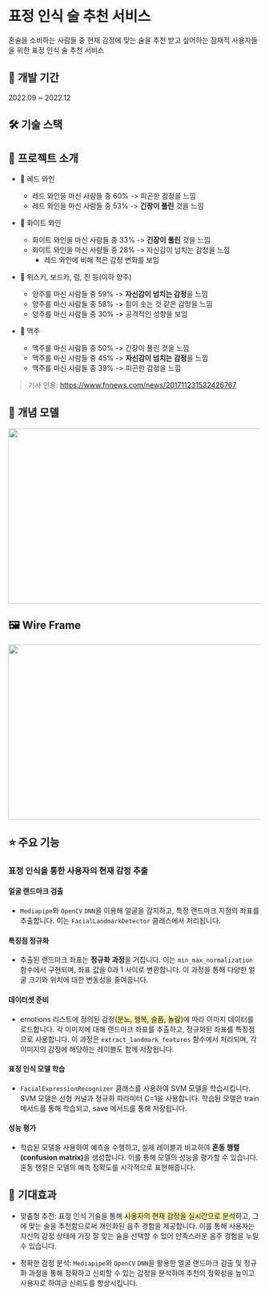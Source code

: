 # 표정 인식 술 추천 서비스

혼술을 소비하는 사람들 중 현재 감정에 맞는 술을 추천 받고 싶어하는 잠재적 사용자들을 위한 표정 인식 술 추천 서비스

## 📆 개발 기간

2022.09 ~ 2022.12

## 🛠️ 기술 스택

## 📝 프로젝트 소개

- 🍷 레드 와인

  - 레드 와인을 마신 사람들 중 60% -> 피곤한 감정을 느낌
  - 레드 와인을 마신 사람들 중 53% -> <strong>긴장이 풀린</strong> 것을 느낌

- 🥂 화이트 와인

  - 화이트 와인을 마신 사람들 중 33% -> <strong>긴장이 풀린</strong> 것을 느낌
  - 화이트 와인을 마신 사람들 중 28% -> 자신감이 넘치는 감정을 느낌
    - 레드 와인에 비해 적은 감정 변화를 보임

- 🥃 위스키, 보드카, 럼, 진 등(이하 양주)

  - 양주를 마신 사람들 중 59% -> <strong>자신감이 넘치는 감정</strong>을 느낌
  - 양주를 마신 사람들 중 58% -> 힘이 솟는 것 같은 감정을 느낌
  - 양주를 마신 사람들 중 30% -> 공격적인 성향을 보임

- 🍺 맥주
  - 맥주를 마신 사람들 중 50% -> 긴장이 풀린 것을 느낌
  - 맥주를 마신 사람들 중 45% -> <strong>자신감이 넘치는 감정</strong>을 느낌
  - 맥주를 마신 사람들 중 39% -> 피곤한 감정을 느낌

> 기사 인용: https://www.fnnews.com/news/201711231532426767

## 🏹 개념 모델

<img
  src="https://ifh.cc/g/BdqTjq.png"
  width="550"
  height="350"
/>

## 🖼️ Wire Frame

<img
  src="https://ifh.cc/g/BRj9qw.png"
  width="600"
  height="350"
/>

## ⭐️ 주요 기능

### 표정 인식을 통한 사용자의 현재 감정 추출

#### 얼굴 랜드마크 검출

- `Mediapipe`와 `OpenCV` `DNN`을 이용해 얼굴을 감지하고, 특정 랜드마크 지점의 좌표를 추출합니다. 이는 `FacialLandmarkDetector` 클래스에서 처리됩니다.

#### 특징점 정규화

- 추출된 랜드마크 좌표는 <strong>정규화 과정</strong>을 거칩니다. 이는 `min_max_normalization` 함수에서 구현되며, 좌표 값을 0과 1 사이로 변환합니다. 이 과정을 통해 다양한 얼굴 크기와 위치에 대한 변동성을 줄여줍니다.

#### 데이터셋 준비

- emotions 리스트에 정의된 감정<span style = 'background-color:#fff5b1'>(분노, 행복, 슬픔, 놀람)</span>에 따라 이미지 데이터를 로드합니다. 각 이미지에 대해 랜드마크 좌표를 추출하고, 정규화된 좌표를 특징점으로 사용합니다. 이 과정은 `extract_landmark_features` 함수에서 처리되며, 각 이미지의 감정에 해당하는 레이블도 함께 저장됩니다.

#### 표정 인식 모델 학습

- `FacialExpressionRecognizer` 클래스를 사용하여 SVM 모델을 학습시킵니다. SVM 모델은 선형 커널과 정규화 파라미터 C=1을 사용합니다. 학습된 모델은 train 메서드를 통해 학습되고, save 메서드를 통해 저장됩니다.

#### 성능 평가

- 학습된 모델을 사용하여 예측을 수행하고, 실제 레이블과 비교하여 <strong>혼동 행렬(confusion matrix)</strong>을 생성합니다. 이를 통해 모델의 성능을 평가할 수 있습니다. 혼동 행렬은 모델의 예측 정확도를 시각적으로 표현해줍니다.

## 🍬 기대효과

- 맞춤형 추천: 표정 인식 기술을 통해 <span style = 'background-color:#fff5b1'>사용자의 현재 감정을 실시간으로 분석</span>하고, 그에 맞는 술을 추천함으로써 개인화된 음주 경험을 제공합니다. 이를 통해 사용자는 자신의 감정 상태에 가장 잘 맞는 술을 선택할 수 있어 만족스러운 음주 경험을 누릴 수 있습니다.

- 정확한 감정 분석: `Mediapipe`와 `OpenCV` `DNN`을 활용한 얼굴 랜드마크 검출 및 정규화 과정을 통해 정확하고 신뢰할 수 있는 감정을 분석하여 추천의 정확성을 높이고 사용자로 하여금 신뢰도를 향상시킵니다.

